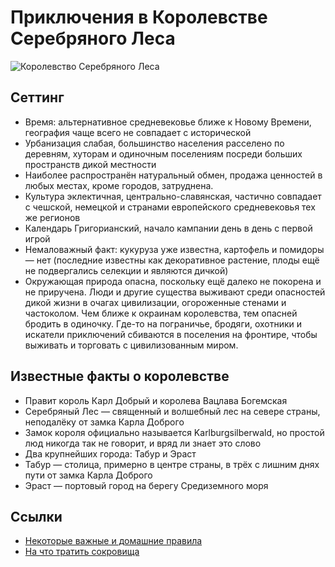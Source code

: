 # Приключения в Королевстве Серебряного Леса

![Королевство Серебряного Леса](https://github.com/8kto/ttrpg-recaps/assets/18572703/182166f5-6300-427c-bff2-f44ff5f447a5)

## Сеттинг

- Время: альтернативное средневековье ближе к Новому Времени, география чаще всего не совпадает с исторической
- Урбанизация слабая, большинство населения расселено по деревням, хуторам и одиночным поселениям посреди больших
  пространств дикой местности
- Наиболее распространён натуральный обмен, продажа ценностей в любых местах, кроме городов, затруднена.
- Культура эклектичная, центрально-славянская, частично совпадает с чешской, немецкой и странами европейского
  средневековья тех же регионов
- Календарь Григорианский, начало кампании день в день с первой игрой
- Немаловажный факт: кукуруза уже известна, картофель и помидоры — нет (последние известны как декоративное растение,
  плоды ещё не подвергались селекции и являются дичкой)
- Окружающая природа опасна, поскольку ещё далеко не покорена и не приручена. Люди и другие существа выживают среди
  опасностей дикой жизни в очагах цивилизации, огороженные стенами и частоколом. Чем ближе к окраинам королевства, тем
  опасней бродить в одиночку. Где-то на пограничье, бродяги, охотники и искатели приключений сбиваются в поселения на
  фронтире, чтобы выживать и торговать с цивилизованным миром.

## Известные факты о королевстве

- Правит король Карл Добрый и королева Вацлава Богемская
- Серебряный Лес — священный и волшебный лес на севере страны, неподалёку от замка Карла Доброго
- Замок короля официально называется Karlburgsilberwald, но простой люд никогда так не говорит, и вряд ли знает это
  слово
- Два крупнейших города: Табур и Эраст
- Табур — столица, примерно в центре страны, в трёх с лишним днях пути от замка Карла Доброго
- Эраст — портовый город на берегу Средиземного моря

## Ссылки

- [Некоторые важные и домашние правила](./RULES.md)
- [На что тратить сокровища](./HOWTO.MONEY.md)


